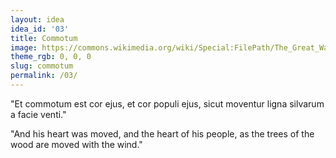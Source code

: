 ```yaml
---
layout: idea
idea_id: '03'
title: Commotum
image: https://commons.wikimedia.org/wiki/Special:FilePath/The_Great_Wave_off_Kanagawa.jpg
theme_rgb: 0, 0, 0
slug: commotum
permalink: /03/
---
```


"Et commotum est cor ejus, et cor populi ejus, sicut moventur ligna silvarum a facie venti."

"And his heart was moved, and the heart of his people, as the trees of the wood are moved with the wind."